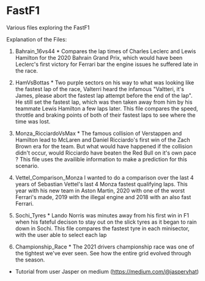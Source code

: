 # FastF1
Various files exploring the FastF1


Explanation of the Files:

1. Bahrain_16vs44 *
  Compares the lap times of Charles Leclerc and Lewis Hamilton for the 2020 Bahrain Grand Prix, which would have been Leclerc's first victory for Ferrari bar the engine issues he suffered late in the race. 
  
2. HamVsBottas *
  Two purple sectors on his way to what was looking like the fastest lap of the race, Valterri heard the infamous "Valtteri, it's James, please abort the fastest lap attempt before the end of the lap". He still set the fastest lap, which was then taken away from him by his teammate Lewis Hamilton a few laps later. This file compares the speed, throttle and braking points of both of their fastest laps to see where the time was lost. 
  
3. Monza_RicciardoVsMax *
  The famous collision of Verstappen and Hamilton lead to McLaren and Daniel Ricciardo's first win of the Zach Brown era for the team. But what would have happened if the collision didn't occur, would Ricciardo have beaten the Red Bull on it's own pace ? This file uses the availible information to make a prediction for this scenario.
  
4. Vettel_Comparison_Monza
  I wanted to do a comparison over the last 4 years of Sebastian Vettel's last 4 Monza fastest qualifying laps. This year with his new team in Aston Martin, 2020 with one of the worst Ferrari's made, 2019 with the illegal engine and 2018 with an also fast Ferrari. 
  
5. Sochi_Tyres *
  Lando Norris was minutes away from his first win in F1 when his fateful decison to stay out on the slick tyres as it began to rain down in Sochi. This file compares the fastest tyre in each minisector, with the user able to select each lap
  
6. Championship_Race *
  The 2021 drivers championship race was one of the tightest we've ever seen. See how the entire grid evolved through the season. 
  
 
 * Tutorial from user Jasper on medium (https://medium.com/@jaspervhat)
